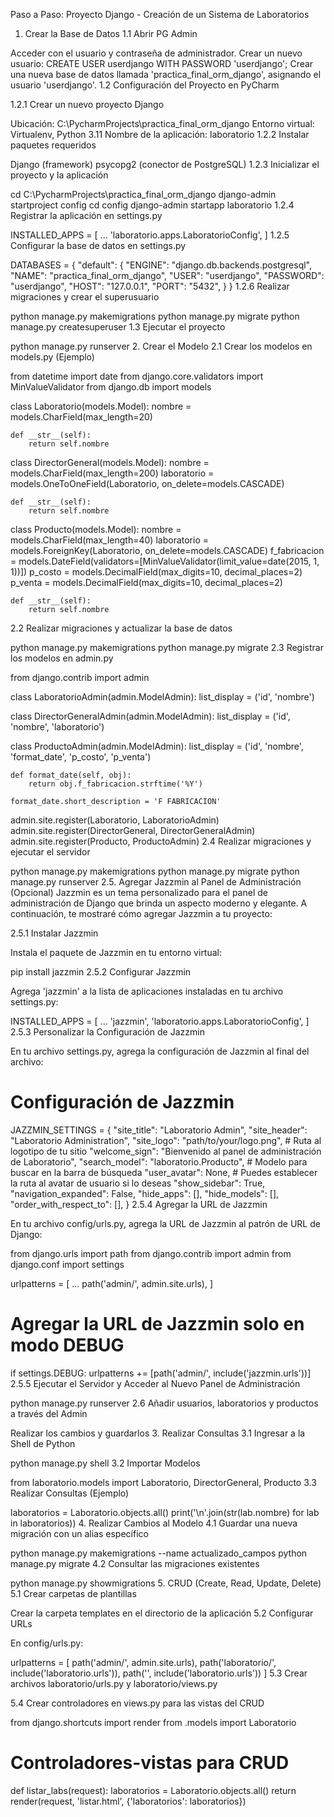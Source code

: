 Paso a Paso: Proyecto Django - Creación de un Sistema de Laboratorios
1. Crear la Base de Datos
1.1 Abrir PG Admin

Acceder con el usuario y contraseña de administrador.
Crear un nuevo usuario:
CREATE USER userdjango WITH PASSWORD 'userdjango';
Crear una nueva base de datos llamada 'practica_final_orm_django', asignando el usuario 'userdjango'.
1.2 Configuración del Proyecto en PyCharm

1.2.1 Crear un nuevo proyecto Django

Ubicación: C:\PycharmProjects\practica_final_orm_django
Entorno virtual: Virtualenv, Python 3.11
Nombre de la aplicación: laboratorio
1.2.2 Instalar paquetes requeridos

Django (framework)
psycopg2 (conector de PostgreSQL)
1.2.3 Inicializar el proyecto y la aplicación

cd C:\PycharmProjects\practica_final_orm_django
django-admin startproject config
cd config
django-admin startapp laboratorio
1.2.4 Registrar la aplicación en settings.py

INSTALLED_APPS = [
    ...
    'laboratorio.apps.LaboratorioConfig',
]
1.2.5 Configurar la base de datos en settings.py

DATABASES = {
    "default": {
        "ENGINE": "django.db.backends.postgresql",
        "NAME": "practica_final_orm_django",
        "USER": "userdjango",
        "PASSWORD": "userdjango",
        "HOST": "127.0.0.1",
        "PORT": "5432",
    }
}
1.2.6 Realizar migraciones y crear el superusuario

python manage.py makemigrations
python manage.py migrate
python manage.py createsuperuser
1.3 Ejecutar el proyecto

python manage.py runserver
2. Crear el Modelo
2.1 Crear los modelos en models.py (Ejemplo)

from datetime import date
from django.core.validators import MinValueValidator
from django.db import models

class Laboratorio(models.Model):
    nombre = models.CharField(max_length=20)

    def __str__(self):
        return self.nombre

class DirectorGeneral(models.Model):
    nombre = models.CharField(max_length=200)
    laboratorio = models.OneToOneField(Laboratorio, on_delete=models.CASCADE)

    def __str__(self):
        return self.nombre

class Producto(models.Model):
    nombre = models.CharField(max_length=40)
    laboratorio = models.ForeignKey(Laboratorio, on_delete=models.CASCADE)
    f_fabricacion = models.DateField(validators=[MinValueValidator(limit_value=date(2015, 1, 1))])
    p_costo = models.DecimalField(max_digits=10, decimal_places=2)
    p_venta = models.DecimalField(max_digits=10, decimal_places=2)

    def __str__(self):
        return self.nombre
2.2 Realizar migraciones y actualizar la base de datos

python manage.py makemigrations
python manage.py migrate
2.3 Registrar los modelos en admin.py

from django.contrib import admin

class LaboratorioAdmin(admin.ModelAdmin):
    list_display = ('id', 'nombre')

class DirectorGeneralAdmin(admin.ModelAdmin):
    list_display = ('id', 'nombre', 'laboratorio')

class ProductoAdmin(admin.ModelAdmin):
    list_display = ('id', 'nombre', 'format_date', 'p_costo', 'p_venta')

    def format_date(self, obj):
        return obj.f_fabricacion.strftime('%Y')

    format_date.short_description = 'F FABRICACION'

admin.site.register(Laboratorio, LaboratorioAdmin)
admin.site.register(DirectorGeneral, DirectorGeneralAdmin)
admin.site.register(Producto, ProductoAdmin)
2.4 Realizar migraciones y ejecutar el servidor

python manage.py makemigrations
python manage.py migrate
python manage.py runserver
2.5. Agregar Jazzmin al Panel de Administración (Opcional)
Jazzmin es un tema personalizado para el panel de administración de Django que brinda un aspecto moderno y elegante. A continuación, te mostraré cómo agregar Jazzmin a tu proyecto:

2.5.1 Instalar Jazzmin

Instala el paquete de Jazzmin en tu entorno virtual:

pip install jazzmin
2.5.2 Configurar Jazzmin

Agrega 'jazzmin' a la lista de aplicaciones instaladas en tu archivo settings.py:

INSTALLED_APPS = [
    ...
    'jazzmin',
    'laboratorio.apps.LaboratorioConfig',
]
2.5.3 Personalizar la Configuración de Jazzmin

En tu archivo settings.py, agrega la configuración de Jazzmin al final del archivo:

# Configuración de Jazzmin
JAZZMIN_SETTINGS = {
    "site_title": "Laboratorio Admin",
    "site_header": "Laboratorio Administration",
    "site_logo": "path/to/your/logo.png",  # Ruta al logotipo de tu sitio
    "welcome_sign": "Bienvenido al panel de administración de Laboratorio",
    "search_model": "laboratorio.Producto",  # Modelo para buscar en la barra de búsqueda
    "user_avatar": None,  # Puedes establecer la ruta al avatar de usuario si lo deseas
    "show_sidebar": True,
    "navigation_expanded": False,
    "hide_apps": [],
    "hide_models": [],
    "order_with_respect_to": [],
}
2.5.4 Agregar la URL de Jazzmin

En tu archivo config/urls.py, agrega la URL de Jazzmin al patrón de URL de Django:

from django.urls import path
from django.contrib import admin
from django.conf import settings

urlpatterns = [
    ...
    path('admin/', admin.site.urls),
]

# Agregar la URL de Jazzmin solo en modo DEBUG
if settings.DEBUG:
    urlpatterns += [path('admin/', include('jazzmin.urls'))]
2.5.5 Ejecutar el Servidor y Acceder al Nuevo Panel de Administración

python manage.py runserver
2.6 Añadir usuarios, laboratorios y productos a través del Admin

Realizar los cambios y guardarlos
3. Realizar Consultas
3.1 Ingresar a la Shell de Python

python manage.py shell
3.2 Importar Modelos

from laboratorio.models import Laboratorio, DirectorGeneral, Producto
3.3 Realizar Consultas (Ejemplo)

laboratorios = Laboratorio.objects.all()
print('\n'.join(str(lab.nombre) for lab in laboratorios))
4. Realizar Cambios al Modelo
4.1 Guardar una nueva migración con un alias específico

python manage.py makemigrations --name actualizado_campos
python manage.py migrate
4.2 Consultar las migraciones existentes

python manage.py showmigrations
5. CRUD (Create, Read, Update, Delete)
5.1 Crear carpetas de plantillas

Crear la carpeta templates en el directorio de la aplicación
5.2 Configurar URLs

En config/urls.py:

urlpatterns = [
    path('admin/', admin.site.urls),
    path('laboratorio/', include('laboratorio.urls')),
    path('', include('laboratorio.urls'))
]
5.3 Crear archivos laboratorio/urls.py y laboratorio/views.py

5.4 Crear controladores en views.py para las vistas del CRUD

from django.shortcuts import render
from .models import Laboratorio

# Controladores-vistas para CRUD
def listar_labs(request):
    laboratorios = Laboratorio.objects.all()
    return render(request, 'listar.html', {'laboratorios': laboratorios})